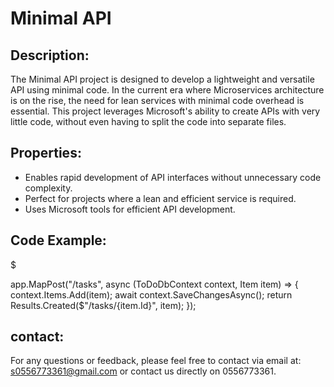 #  Minimal API

## Description:
The Minimal API project is designed to develop a lightweight and versatile API using minimal code. In the current era where Microservices architecture is on the rise, the need for lean services with minimal code overhead is essential. This project leverages Microsoft's ability to create APIs with very little code, without even having to split the code into separate files.

## Properties:
- Enables rapid development of API interfaces without unnecessary code complexity.
- Perfect for projects where a lean and efficient service is required.
- Uses Microsoft tools for efficient API development.

## Code Example:
$

app.MapPost("/tasks", async (ToDoDbContext context, Item item) =>
{
    context.Items.Add(item);
    await context.SaveChangesAsync();
    return Results.Created($"/tasks/{item.Id}", item);
});

## contact:
For any questions or feedback, please feel free to contact via email at: s0556773361@gmail.com or contact us directly on 0556773361.
